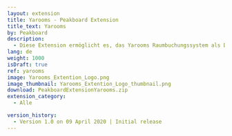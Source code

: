 ```yaml
---
layout: extension
title: Yarooms - Peakboard Extension
title_text: Yarooms
by: Peakboard
description: 
  - Diese Extension ermöglicht es, das Yarooms Raumbuchungssystem als Datenquelle in Peakboard anzubinden. Die Datenquelle ermöglicht es, Daten über die Buchung der angelegten Räume auszulesen. So kann mittels Peakboard beispielsweise ein Dashboard erstellt werden, welches die Belegung eines bestimmten Raumes anzeigt.
lang: de
weight: 1000
isDraft: true
ref: yarooms
image: Yarooms_Extention_Logo.png
image_thumbnail: Yarooms_Extention_Logo_thumbnail.png
download: PeakboardExtensionYarooms.zip
extension_category:
  - Alle

version_history:
  - Version 1.0 on 09 April 2020 | Initial release
---
```

